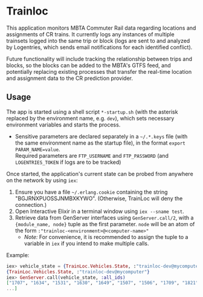 # Trainloc

This application monitors MBTA Commuter Rail data regarding locations and assignments of CR trains.
It currently logs any instances of multiple trainsets logged into the same trip or block (logs are
sent to and analyzed by Logentries, which sends email notifications for each identified conflict).

Future functionality will include tracking the relationship between trips and blocks, so the blocks
can be added to the MBTA's GTFS feed, and potentially replacing existing processes that transfer the
real-time location and assignment data to the CR prediction provider.

## Usage

The app is started using a shell script `*-startup.sh` (with the asterisk replaced by the environment name,
e.g. `dev`), which sets necessary environment variables and starts the process.
* Sensitive parameters are declared separately in a `~/.*.keys` file (with the same environment name as the startup file),
in the format `export PARAM_NAME=value`.  
Required parameters are `FTP_USERNAME` and `FTP_PASSWORD` (and `LOGENTRIES_TOKEN` if logs are to be tracked)

Once started, the application's current state can be probed from anywhere on the network by using `iex`:
1. Ensure you have a file `~/.erlang.cookie` containing the string "BGJRNXPUOSSJNMBXKYWO".
(Otherwise, TrainLoc will deny the connection.)
2. Open Interactive Elixir in a terminal window using `iex --sname test`.
3. Retrieve data from GenServer interfaces using `GenServer.call/2`, with a `{module_name, node}` tuple as the first parameter. `node` will be an atom of the form `:"trainloc-<environment>@<computer-name>"`
    * *Note:* For convenience, it is recommended to assign the tuple to a variable in `iex` if you intend to make multiple calls.

  Example:
```elixir
iex> vehicle_state = {TrainLoc.Vehicles.State, :"trainloc-dev@mycomputer"}
{TrainLoc.Vehicles.State, :"trainloc-dev@mycomputer"}
iex> GenServer.call(vehicle_state, :all_ids)
["1707", "1634", "1531", "1630", "1649", "1507", "1506", "1709", "1821", "1724",
...]
```
